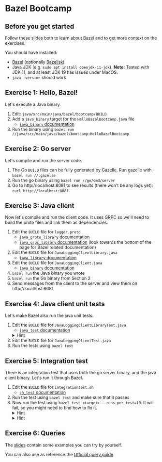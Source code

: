 # Bazel Bootcamp

## Before you get started

Follow these [slides][1] both to learn about Bazel and to get more context on the exercises.

You should have installed:

- [Bazel](https://bazel.build/install) (optionally [Bazelisk](https://github.com/bazelbuild/bazelisk))
- Java JDK (e.g. `sudo apt install openjdk-11-jdk`). **Note:** Tested with JDK 11, and at least JDK 19 has issues under MacOS.
- `java -version` should work

## Exercise 1: Hello, Bazel!

Let's execute a Java binary.

1.  Edit: `java/src/main/java/bazel/bootcamp/BUILD`
1.  Add a `java_binary` target for the `HelloBazelBootcamp.java` file
    - [`java_binary` documentation](https://docs.bazel.build/versions/master/be/java.html#java_binary)
1.  Run the binary using `bazel run //java/src/main/java/bazel/bootcamp:HelloBazelBootcamp`

## Exercise 2: Go server

Let's compile and run the server code.

1.  The Go `BUILD` files can be fully generated by [Gazelle](https://github.com/bazelbuild/bazel-gazelle). Run gazelle with `bazel run //:gazelle`
1.  Run the go binary using `bazel run //go/cmd/server`
1.  Go to http://localhost:8081 to see results (there won't be any logs yet): `curl http://localhost:8081`

## Exercise 3: Java client

Now let's compile and run the client code. It uses GRPC so we'll need to build the proto files and link them as dependencies.

1.  Edit the `BUILD` file for `logger.proto`
    - [`java_proto_library` documentation](https://docs.bazel.build/versions/master/be/java.html#java_proto_library)
    - [`java_grpc_library` documentation](https://grpc.io/docs/reference/java/generated-code.html) (look towards the
      bottom of the page for Bazel related documentation)
1.  Edit the `BUILD` file for `JavaLoggingClientLibrary.java`
    - [`java_library` documentation](https://docs.bazel.build/versions/master/be/java.html#java_library)
1.  Edit the `BUILD` file for `JavaLoggingClient.java`
    - [`java_binary` documentation](https://docs.bazel.build/versions/master/be/java.html#java_binary)
1.  `bazel run` the Java binary you wrote
1.  `bazel run` the Go binary from Section 2
1.  Send messages from the client to the server and view them on http://localhost:8081

## Exercise 4: Java client unit tests

Let's make Bazel also run the java unit tests.

1.  Edit the `BUILD` file for `JavaLoggingClientLibraryTest.java`
    - [`java_test` documentation](https://docs.bazel.build/versions/master/be/java.html#java_test)
    <details> <summary>Hint</summary>Names matter for tests. The <code>java_test</code> for this file should be named <code>JavaLoggingClientLibraryTest</code></details>
1.  Edit the `BUILD` file for `JavaLoggingClientTest.java`
1.  Run the tests using `bazel test`

## Exercise 5: Integration test

There is an integration test that uses both the go server binary, and the java client binary. Let's run it through Bazel.

1.  Edit the `BUILD` file for `integrationtest.sh`
    - [`sh_test` documentation](https://docs.bazel.build/versions/master/be/shell.html#sh_test)
1.  Run the test using `bazel test` and make sure that it passes
1.  Now run the test using `bazel test <target> --runs_per_test=10`. It will fail, so you might need to find how to fix it.
    <details> <summary>Hint</summary>You may need to modify the <code>BUILD</code> file again to make this work</details>
    <details> <summary>Hint</summary>Maybe because of the nature of the test you can't run it concurrently, and needs to be run sequentially?</details>

## Exercise 6: Queries

The [slides][1] contain some examples you can try by yourself.

You can also use as reference the [Official query guide](https://bazel.build/query/guide).

[1]: https://docs.google.com/presentation/d/1-iUbooVCxDB8mduzspScM0ZLGqjdraSDvVe3HzTYvYU/edit?usp=sharing&resourcekey=0-0psdmHUwDN8r6s3WVxUYeg
